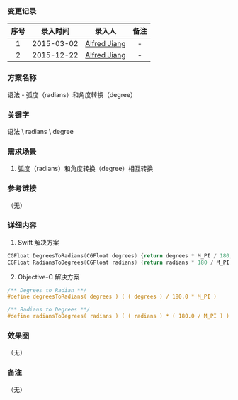 ### 变更记录

| 序号 | 录入时间 | 录入人 | 备注 |
|:--------:|:--------:|:--------:|:--------:|
| 1 | 2015-03-02 | [Alfred Jiang](https://github.com/viktyz) | - |
| 2 | 2015-12-22 | [Alfred Jiang](https://github.com/viktyz) | - |

### 方案名称

语法 - 弧度（radians）和角度转换（degree）

### 关键字

语法 \ radians \ degree

### 需求场景

1. 弧度（radians）和角度转换（degree）相互转换

### 参考链接
（无）

### 详细内容

1. Swift 解决方案
```swift
CGFloat DegreesToRadians(CGFloat degrees) {return degrees * M_PI / 180;};
CGFloat RadiansToDegrees(CGFloat radians) {return radians * 180 / M_PI;};
```
2. Objective-C 解决方案
```objectivec
/** Degrees to Radian **/
#define degreesToRadians( degrees ) ( ( degrees ) / 180.0 * M_PI )

/** Radians to Degrees **/
#define radiansToDegrees( radians ) ( ( radians ) * ( 180.0 / M_PI ) )
```

### 效果图
（无）

### 备注
（无）